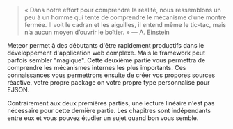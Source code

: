 <div style="display:none">\part{Notions avancées}</div>

> « Dans notre effort pour comprendre la réalité, nous ressemblons un peu à un homme qui tente de comprendre le mécanisme d’une montre fermée. Il voit le cadran et les aiguilles, il entend même le tic-tac, mais n’a aucun moyen d’ouvrir le boîtier. » — A. Einstein

Meteor permet à des débutants d'être rapidement productifs dans le développement d'application web complexe. Mais le framework peut parfois sembler "magique". Cette deuxième partie vous permettra de comprendre les mécanismes internes les plus importants. Ces connaissances vous permettrons ensuite de créer vos propores sources réactive, votre propre package on votre propre type personnalisé pour EJSON.

Contrairement aux deux premières parties, une lecture linéaire n'est pas nécessaire pour cette dernière partie. Les chapitres sont indépendants entre eux et vous pouvez étudier un sujet quand bon vous semble.
